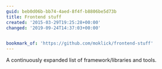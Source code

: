 ```yaml
---
guid: beb0d06b-bb74-4aed-8f4f-b8806be5d73b
title: Frontend stuff
created: '2015-03-29T19:25:28+00:00'
changed: '2019-09-24T14:37:03+00:00'


bookmark_of: 'https://github.com/moklick/frontend-stuff'
---
```



A continuously expanded list of framework/libraries and tools.
